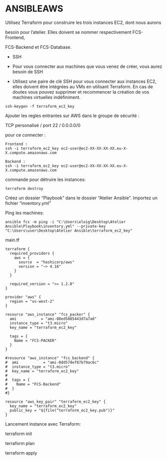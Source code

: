 # ANSIBLEAWS

Utilisez Terraform pour construire les trois instances EC2, dont nous aurons

besoin pour l’atelier. Elles doivent se nommer respectivement FCS-Frontend,

FCS-Backend et FCS-Database.

 - SSH

- Pour vous connecter aux machines que vous venez de créer, vous aurez besoin
de SSH
- Utilisez une paire de clé SSH pour vous connecter aux instances EC2, elles
doivent être intégrées au VMs en utilisant Terraform. En cas de doutes vous
pouvez supprimer et recommencer la création de vos machines virtuelles
indéfiniment.

``
ssh-keygen -f terraform_ec2_key
``

Ajouter les regles entrantes sur AWS dans le groupe de sécurité :

TCP personalisé / port 22 / 0.0.0.0/0

pour ce connecter :

```
Frontend :
ssh -i terraform_ec2_key ec2-user@ec2-XX-XX-XX-XX.eu-X-X.compute.amazonaws.com

Backend :
ssh -i terraform_ec2_key ec2-user@ec2-XX-XX-XX-XX.eu-X-X.compute.amazonaws.com
```

commande pour détruire les instances:

```
terraform destroy
```

Créez un dossier “Playbook” dans le dossier “Atelier Ansible”. Importez un fichier “inventory.yml”

Ping les machines:

```
ansible fcs -m ping -i "C:\Users\eloig\Desktop\Atelier Ansible\Playbook\inventory.yml" --private-key "C:\Users\user\Desktop\Atelier Ansible\terraform_ec2_key"
```

main.tf

```
terraform {
  required_providers {
    aws = {
      source  = "hashicorp/aws"
      version = "~> 4.16"
    }
  }

  required_version = ">= 1.2.0"
}

provider "aws" {
  region = "us-west-2"
}

resource "aws_instance" "fcs_packer" {
  ami           = "ami-08ed5885443d7a7a6"
  instance_type = "t3.micro"
  key_name = "terraform_ec2_key"

  tags = {
    Name = "FCS-PACKER"
  }
}

#resource "aws_instance" "fcs_backend" {
#  ami           = "ami-0dd574ef87b79ac6c"
#  instance_type = "t3.micro"
#  key_name = "terraform_ec2_key"
#
#  tags = {
#    Name = "FCS-Backend"
#  }
#}

resource "aws_key_pair" "terraform_ec2_key" {
  key_name = "terraform_ec2_key"
  public_key = "${file("terraform_ec2_key.pub")}"
}
```

Lancement instance avec Terraform:

terraform init

terraform plan

terraform apply

